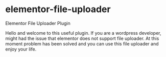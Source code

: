 # elementor-file-uploader
Elementor File Uploader Plugin

Hello and welcome to this useful plugin. If you are a wordpress developer, might had the issue that elementor does not support file uploader.
At this moment problem has been solved and you can use this file uploader and enjoy your life.
